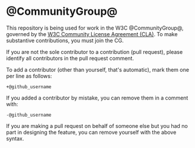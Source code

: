 # @CommunityGroup@

This repository is being used for work in the W3C @CommunityGroup@, governed by the [W3C Community License Agreement (CLA)](https://www.w3.org/community/about/agreements/cla/). To make substantive contributions, you must join the CG. 

If you are not the sole contributor to a contribution (pull request), please identify all 
contributors in the pull request comment.

To add a contributor (other than yourself, that's automatic), mark them one per line as follows:

```
+@github_username
```

If you added a contributor by mistake, you can remove them in a comment with:

```
-@github_username
```

If you are making a pull request on behalf of someone else but you had no part in designing the 
feature, you can remove yourself with the above syntax.
